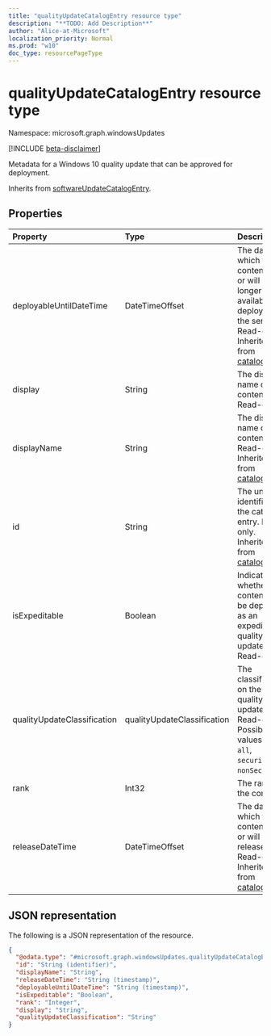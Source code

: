 ```yaml
---
title: "qualityUpdateCatalogEntry resource type"
description: "**TODO: Add Description**"
author: "Alice-at-Microsoft"
localization_priority: Normal
ms.prod: "w10"
doc_type: resourcePageType
---
```


# qualityUpdateCatalogEntry resource type

Namespace: microsoft.graph.windowsUpdates

[!INCLUDE [beta-disclaimer](../../includes/beta-disclaimer.md)]

Metadata for a Windows 10 quality update that can be approved for deployment.


Inherits from [softwareUpdateCatalogEntry](../resources/windowsupdates-softwareupdatecatalogentry.md).

<!-- ## Methods
|Method|Return type|Description|
|:---|:---|:---|
|[List qualityUpdateCatalogEntries](../api/qualityupdatecatalogentry-list.md)|[qualityUpdateCatalogEntry](../resources/windowsupdates-qualityupdatecatalogentry.md) collection|Get a list of the [qualityUpdateCatalogEntry](../resources/qualityupdatecatalogentry.md) objects and their properties.| -->

## Properties
|Property|Type|Description|
|:---|:---|:---|
|deployableUntilDateTime|DateTimeOffset|The date on which the content was or will no longer be available to deploy using the service. Read-only. Inherited from [catalogEntry](../resources/windowsupdates-catalogentry.md)|
|display|String|The display name of the content. Read-only.|
|displayName|String|The display name of the content. Read-only. Inherited from [catalogEntry](../resources/windowsupdates-catalogentry.md)|
|id|String|The unique identifier for the catalog entry. Read-only. Inherited from [catalogEntry](../resources/windowsupdates-catalogentry.md)|
|isExpeditable|Boolean|Indicates whether the content can be deployed as an expedited quality update. Read-only.|
|qualityUpdateClassification|qualityUpdateClassification|The classification on the quality update. Read-only. Possible values are: `all`, `security`, `nonSecurity`.|
|rank|Int32|The rank of the content.|
|releaseDateTime|DateTimeOffset|The date on which the content was or will be released. Read-only. Inherited from [catalogEntry](../resources/windowsupdates-catalogentry.md)|

<!-- ## Relationships
|Relationship|Type|Description|
|:---|:---|:---|
|fixedIssues|[fixedIssueCatalogEntry](../resources/windowsupdates-fixedissuecatalogentry.md) collection|**TODO: Add Description**|
|patchedVulnerabilities|[patchedVulnerabilityCatalogEntry](../resources/windowsupdates-patchedvulnerabilitycatalogentry.md) collection|**TODO: Add Description**| -->

## JSON representation
The following is a JSON representation of the resource.
<!-- {
  "blockType": "resource",
  "keyProperty": "id",
  "@odata.type": "microsoft.graph.windowsUpdates.qualityUpdateCatalogEntry",
  "baseType": "microsoft.graph.windowsUpdates.softwareUpdateCatalogEntry",
  "openType": false
}
-->
``` json
{
  "@odata.type": "#microsoft.graph.windowsUpdates.qualityUpdateCatalogEntry",
  "id": "String (identifier)",
  "displayName": "String",
  "releaseDateTime": "String (timestamp)",
  "deployableUntilDateTime": "String (timestamp)",
  "isExpeditable": "Boolean",
  "rank": "Integer",
  "display": "String",
  "qualityUpdateClassification": "String"
}
```

